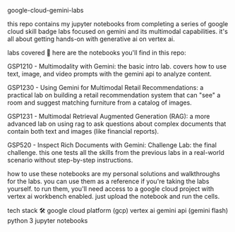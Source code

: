 google-cloud-gemini-labs

this repo contains my jupyter notebooks from completing a series of google cloud skill badge labs focused on gemini and its multimodal capabilities. it's all about getting hands-on with generative ai on vertex ai.


labs covered 🚀
here are the notebooks you'll find in this repo:

GSP1210 - Multimodality with Gemini: the basic intro lab. covers how to use text, image, and video prompts with the gemini api to analyze content.

GSP1230 - Using Gemini for Multimodal Retail Recommendations: a practical lab on building a retail recommendation system that can "see" a room and suggest matching furniture from a catalog of images.

GSP1231 - Multimodal Retrieval Augmented Generation (RAG): a more advanced lab on using rag to ask questions about complex documents that contain both text and images (like financial reports).

GSP520 - Inspect Rich Documents with Gemini: Challenge Lab: the final challenge. this one tests all the skills from the previous labs in a real-world scenario without step-by-step instructions.



how to use
these notebooks are my personal solutions and walkthroughs for the labs. you can use them as a reference if you're taking the labs yourself. to run them, you'll need access to a google cloud project with vertex ai workbench enabled. just upload the notebook and run the cells.



tech stack 🛠️
google cloud platform (gcp)
vertex ai
gemini api (gemini flash)
python 3
jupyter notebooks
